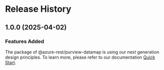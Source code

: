 # Release History
    
## 1.0.0 (2025-04-02)

### Features Added

The package of @azure-rest/purview-datamap is using our next generation design principles. To learn more, please refer to our documentation [Quick Start](https://aka.ms/azsdk/js/mgmt/quickstart).
